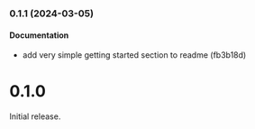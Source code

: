 ### 0.1.1 (2024-03-05)

#### Documentation

- add very simple getting started section to readme (fb3b18d)

# 0.1.0

Initial release.
